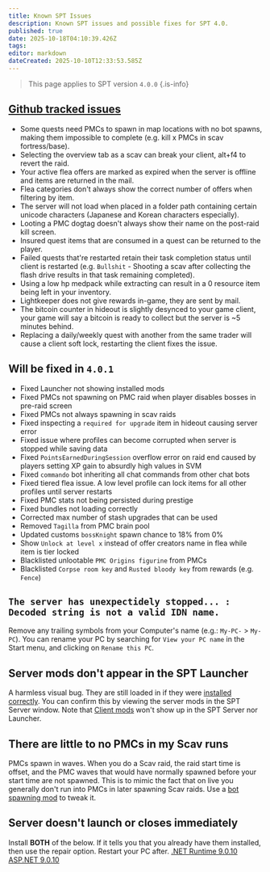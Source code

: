 ```yaml
---
title: Known SPT Issues
description: Known SPT issues and possible fixes for SPT 4.0.
published: true
date: 2025-10-18T04:10:39.426Z
tags: 
editor: markdown
dateCreated: 2025-10-10T12:33:53.585Z
---
```


> This page applies to SPT version `4.0.0`
{.is-info}


## [Github tracked issues](https://github.com/sp-tarkov/build/wiki/Known-SPT-issues)
- Some quests need PMCs to spawn in map locations with no bot spawns, making them impossible to complete (e.g. kill x PMCs in scav fortress/base).
- Selecting the overview tab as a scav can break your client, alt+f4 to revert the raid.
- Your active flea offers are marked as expired when the server is offline and items are returned in the mail.
- Flea categories don't always show the correct number of offers when filtering by item.
- The server will not load when placed in a folder path containing certain unicode characters (Japanese and Korean characters especially).
- Looting a PMC dogtag doesn't always show their name on the post-raid kill screen.
- Insured quest items that are consumed in a quest can be returned to the player.
- Failed quests that're restarted retain their task completion status until client is restarted (e.g. `Bullshit` - Shooting a scav after collecting the flash drive results in that task remaining completed).
- Using a low hp medpack while extracting can result in a 0 resource item being left in your inventory.
- Lightkeeper does not give rewards in-game, they are sent by mail.
- The bitcoin counter in hideout is slightly desynced to your game client, your game will say a bitcoin is ready to collect but the server is ~5 minutes behind.
- Replacing a daily/weekly quest with another from the same trader will cause a client soft lock, restarting the client fixes the issue.

## Will be fixed in `4.0.1`
- Fixed Launcher not showing installed mods
- Fixed PMCs not spawning on PMC raid when player disables bosses in pre-raid screen
- Fixed PMCs not always spawning in scav raids
- Fixed inspecting a `required for upgrade` item in hideout causing server error
- Fixed issue where profiles can become corrupted when server is stopped while saving data
- Fixed `PointsEarnedDuringSession` overflow error on raid end caused by players setting XP gain to absurdly high values in SVM
- Fixed `commando` bot inheriting all chat commands from other chat bots
- Fixed tiered flea issue. A low level profile can lock items for all other profiles until server restarts
- Fixed PMC stats not being persisted during prestige
- Fixed bundles not loading correctly
- Corrected max number of stash upgrades that can be used
- Removed `Tagilla` from PMC brain pool
- Updated customs `bossKnight` spawn chance to 18% from 0%
- Show `Unlock at level x` instead of offer creators name in flea while item is tier locked
- Blacklisted unlootable `PMC Origins figurine` from PMCs
- Blacklisted `Corpse room key` and `Rusted bloody key` from rewards (e.g. `Fence`)


## `The server has unexpectidely stopped... : Decoded string is not a valid IDN name.`
Remove any trailing symbols from your Computer's name (e.g.: `My-PC-` > `My-PC`). You can rename your PC by searching for `View your PC name` in the Start menu, and clicking on `Rename this PC`.

## Server mods don't appear in the SPT Launcher
A harmless visual bug. They are still loaded in if they were [installed correctly](/Installing_Mods). You can confirm this by viewing the server mods in the SPT Server window.
Note that [Client mods](https://wiki.sp-tarkov.com/en/Mod_Types) won't show up in the SPT Server nor Launcher.

## There are little to no PMCs in my Scav runs
PMCs spawn in waves. When you do a Scav raid, the raid start time is offset, and the PMC waves that would have normally spawned before your start time are not spawned. This is to mimic the fact that on live you generally don't run into PMCs in later spawning Scav raids.
Use a [bot spawning mod](<https://wiki.sp-tarkov.com/Recommended_Mods_40#mods-for-better-bot-spawns>) to tweak it.

## Server doesn't launch or closes immediately
Install **BOTH** of the below. If it tells you that you already have them installed, then use the repair option. Restart your PC after. 
[.NET Runtime 9.0.10](<https://dotnet.microsoft.com/en-us/download/dotnet/thank-you/runtime-desktop-9.0.10-windows-x64-installer>) 
[ASP.NET 9.0.10](<https://dotnet.microsoft.com/en-us/download/dotnet/thank-you/runtime-aspnetcore-9.0.10-windows-x64-installer>)